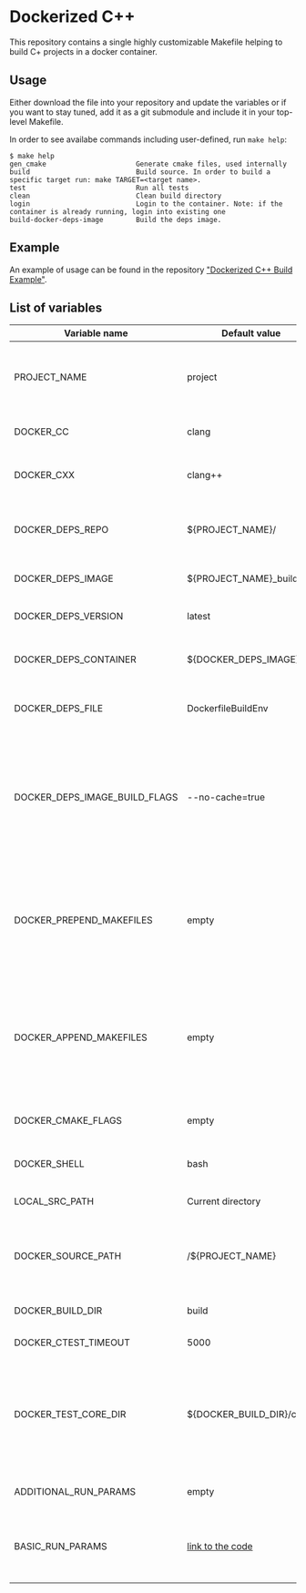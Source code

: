 # Dockerized C++

This repository contains a single highly customizable Makefile helping to build C+ projects in a docker container.

## Usage
Either download the file into your repository and update the variables or if
you want to stay tuned, add it as a git submodule and include it in your
top-level Makefile.

In order to see availabe commands including user-defined, run `make help`:

```plain
$ make help
gen_cmake                      Generate cmake files, used internally
build                          Build source. In order to build a specific target run: make TARGET=<target name>.
test                           Run all tests
clean                          Clean build directory
login                          Login to the container. Note: if the container is already running, login into existing one
build-docker-deps-image        Build the deps image.
```

## Example
An example of usage can be found in the repository ["Dockerized C++ Build Example"](https://github.com/f-squirrel/dockerized_cpp_build_example).

## List of variables

| Variable name | Default value | Description |
| ------------- | ------------- | ----------- |
| PROJECT_NAME  | project       | Name of the project, by default used in multiple places |
| DOCKER_CC     | clang         | C copmiler used in the project |
| DOCKER_CXX     | clang++         | C++ copmiler used in the project |
| DOCKER_DEPS_REPO | ${PROJECT_NAME}/ | Docker repository where the build image is stored |
| DOCKER_DEPS_IMAGE | ${PROJECT_NAME}_build | The name of the build image |
| DOCKER_DEPS_VERSION | latest | Docker image version |
| DOCKER_DEPS_CONTAINER | ${DOCKER_DEPS_IMAGE} | The name of build's docker container |
| DOCKER_DEPS_FILE | DockerfileBuildEnv | Dockerfile used for building the build image |
| DOCKER_DEPS_IMAGE_BUILD_FLAGS | --no-cache=true | Flags used for building the image, note with this flag on, docker rebuilds from scratch the whole image |
| DOCKER_PREPEND_MAKEFILES | empty | The list of space-separated custom Makefiles to be included before default targets |
| DOCKER_APPEND_MAKEFILES | empty | The list of space-separated ustom Makefiles to be included after default targets |
| DOCKER_CMAKE_FLAGS | empty | Project specific CMake flags |
| DOCKER_SHELL | bash | Shell used in the container |
| LOCAL_SRC_PATH | Current directory | The path to the source files |
| DOCKER_SOURCE_PATH | /${PROJECT_NAME} | Path where source files are mounted in the container |
| DOCKER_BUILD_DIR | build | Cmake build directory |
| DOCKER_CTEST_TIMEOUT | 5000 | CMake test timeout |
| DOCKER_TEST_CORE_DIR | ${DOCKER_BUILD_DIR}/cores | Path to the core files. For more information on configuring core dumps in docker please refer [here](https://ddanilov.me/how-to-configure-core-dump-in-docker-container) |
| ADDITIONAL_RUN_PARAMS | empty | Additional docker run commands |
| BASIC_RUN_PARAMS | [link to the code](https://github.com/f-squirrel/dockerized_cpp/blob/master/Makefile#L29) | Default commands used for running the build container |


